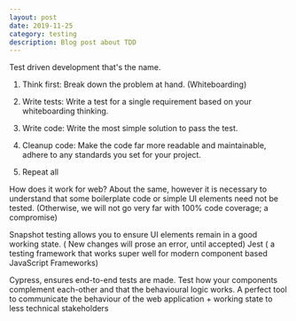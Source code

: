 ```yaml
---
layout: post
date: 2019-11-25
category: testing 
description: Blog post about TDD 
---
```

Test driven development that's the name.

1. Think first: Break down the problem at hand. (Whiteboarding)

2. Write tests: Write a test for a single requirement based on your whiteboarding thinking.

3. Write code: Write the most simple solution to pass the test.

4. Cleanup code: Make the code far more readable and maintainable, adhere to any standards you set for your project.

5. Repeat all

How does it work for web?
About the same, however it is necessary to understand that some boilerplate code or simple UI elements need not be tested. (Otherwise, we will not go very far with 100% code coverage; a compromise)

Snapshot testing allows you to ensure UI elements remain in a good working state. ( New changes will prose an error, until accepted)
Jest ( a testing framework that works super well for modern component based JavaScript Frameworks)

Cypress, ensures end-to-end tests are made. Test how your components complement each-other and that the behavioural logic works. A perfect tool to communicate the behaviour of the web application + working state to less technical stakeholders
